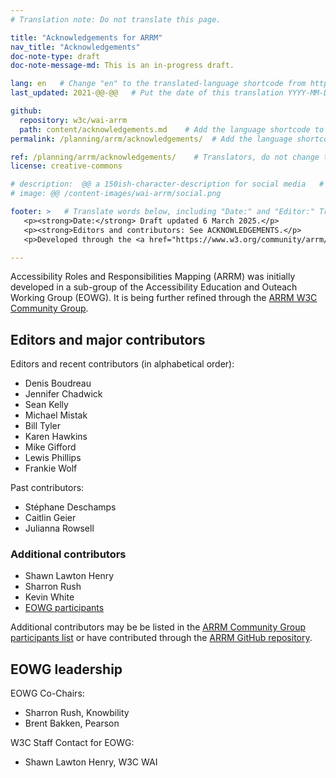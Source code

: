 ```yaml
---
# Translation note: Do not translate this page.

title: "Acknowledgements for ARRM"
nav_title: "Acknowledgements"
doc-note-type: draft
doc-note-message-md: This is an in-progress draft.

lang: en   # Change "en" to the translated-language shortcode from https://www.iana.org/assignments/language-subtag-registry/language-subtag-registry
last_updated: 2021-@@-@@   # Put the date of this translation YYYY-MM-DD (with month in the middle)

github:
  repository: w3c/wai-arrm
  path: content/acknowledgements.md    # Add the language shortcode to the middle of the filename, for example: content/index.fr.md
permalink: /planning/arrm/acknowledgements/  # Add the language shortcode to the end, with no slash at end, for example: /planning/arrm/fr

ref: /planning/arrm/acknowledgements/    # Translators, do not change this
license: creative-commons

# description:  @@ a 150ish-character-description for social media   # translate the description
# image: @@ /content-images/wai-arrm/social.png

footer: >   # Translate words below, including "Date:" and "Editor:" Translate the Working Group name. Leave the Working Group acronym in English. Do *not* change the dates in the footer below.
   <p><strong>Date:</strong> Draft updated 6 March 2025.</p>
   <p><strong>Editors and contributors: See ACKNOWLEDGEMENTS.</p>
   <p>Developed through the <a href="https://www.w3.org/community/arrm/">Accessibility Roles and Responsibilities Mapping (ARRM) Community Group</a> at W3C. Initially developed with the Accessibility Education and Outreach Working Group (<a href="https://www.w3.org/WAI/about/groups/eowg/">EOWG</a>).</p>

---
```


Accessibility Roles and Responsibilities Mapping (ARRM) was initially developed in a sub-group of the Accessibility Education and Outeach Working Group (EOWG).
It is being further refined through the [ARRM W3C Community Group](https://www.w3.org/groups/cg/arrm/).

## Editors and major contributors

Editors and recent contributors (in alphabetical order):
* Denis Boudreau
* Jennifer Chadwick
* Sean Kelly
* Michael Mistak
* Bill Tyler
* Karen Hawkins
* Mike Gifford
* Lewis Phillips
* Frankie Wolf

Past contributors:
* Stéphane Deschamps
* Caitlin Geier
* Julianna Rowsell

### Additional contributors

* Shawn Lawton Henry
* Sharron Rush
* Kevin White
* [EOWG participants](https://www.w3.org/groups/wg/eowg/former-participants/)

Additional contributors may be be listed in the [ARRM Community Group participants list](https://www.w3.org/groups/cg/arrm/participants/) or have contributed through the [ARRM GitHub repository](https://github.com/w3c/wai-arrm).

## EOWG leadership

EOWG Co-Chairs:
* Sharron Rush, Knowbility
* Brent Bakken, Pearson
 
W3C Staff Contact for EOWG:
* Shawn Lawton Henry, W3C WAI
